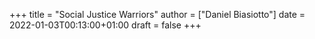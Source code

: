 +++
title = "Social Justice Warriors"
author = ["Daniel Biasiotto"]
date = 2022-01-03T00:13:00+01:00
draft = false
+++
